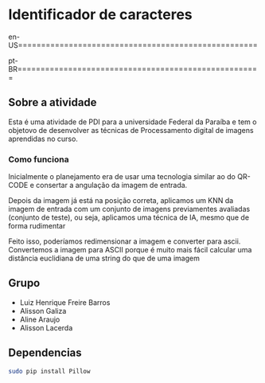 # Identificador de caracteres

en-US====================================================





pt-BR=====================================================

## Sobre a atividade
Esta é uma atividade de PDI para a universidade Federal da Paraíba e tem o objetovo de desenvolver as técnicas de Processamento digital de imagens aprendidas no curso.

### Como funciona

Inicialmente o planejamento era de usar uma tecnologia similar ao do QR-CODE e consertar a angulação da imagem de entrada.

Depois da imagem já está na posição correta, aplicamos um KNN da imagem de entrada com um conjunto de imagens previamentes avaliadas (conjunto de teste), ou seja, aplicamos uma técnica de IA, mesmo que de forma rudimentar


Feito isso, poderíamos redimensionar a imagem e converter para ascii.
Convertemos a imagem para ASCII porque é muito mais fácil calcular uma distância euclidiana de uma string do que de uma imagem


## Grupo
- Luiz Henrique Freire Barros
- Alisson Galiza
- Aline Araujo
- Alisson Lacerda

## Dependencias
```sh
sudo pip install Pillow
```